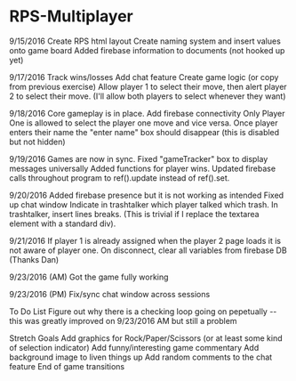 # RPS-Multiplayer

9/15/2016
Create RPS html layout
Create naming system and insert values onto game board
Added firebase information to documents (not hooked up yet)

9/17/2016
Track wins/losses
Add chat feature
Create game logic (or copy from previous exercise)
Allow player 1 to select their move, then alert player 2 to select their move. (I'll allow both players to select whenever they want)

9/18/2016
Core gameplay is in place.
Add firebase connectivity
Only Player One is allowed to select the player one move and vice versa.
Once player enters their name the "enter name" box should disappear (this is disabled but not hidden)

9/19/2016
Games are now in sync.
Fixed "gameTracker" box to display messages universally
Added functions for player wins.
Updated firebase calls throughout program to ref().update instead of ref().set.

9/20/2016
Added firebase presence but it is not working as intended
Fixed up chat window
	Indicate in trashtalker which player talked which trash.
	In trashtalker, insert lines breaks. (This is trivial if I replace the textarea element with a standard div).

9/21/2016
If player 1 is already assigned when the player 2 page loads it is not aware of player one. 
On disconnect, clear all variables from firebase DB
(Thanks Dan)

9/23/2016 (AM)
Got the game fully working

9/23/2016 (PM)
Fix/sync chat window across sessions




To Do List
Figure out why there is a checking loop going on pepetually -- this was greatly improved on 9/23/2016 AM but still a problem



Stretch Goals
Add graphics for Rock/Paper/Scissors (or at least some kind of selection indicator)
Add funny/interesting game commentary
Add background image to liven things up
Add random comments to the chat feature
End of game transitions